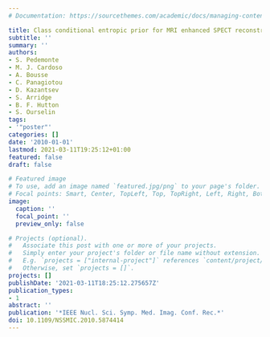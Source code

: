 ```yaml
---
# Documentation: https://sourcethemes.com/academic/docs/managing-content/

title: Class conditional entropic prior for MRI enhanced SPECT reconstruction
subtitle: ''
summary: ''
authors:
- S. Pedemonte
- M. J. Cardoso
- A. Bousse
- C. Panagiotou
- D. Kazantsev
- S. Arridge
- B. F. Hutton
- S. Ourselin
tags:
- '"poster"'
categories: []
date: '2010-01-01'
lastmod: 2021-03-11T19:25:12+01:00
featured: false
draft: false

# Featured image
# To use, add an image named `featured.jpg/png` to your page's folder.
# Focal points: Smart, Center, TopLeft, Top, TopRight, Left, Right, BottomLeft, Bottom, BottomRight.
image:
  caption: ''
  focal_point: ''
  preview_only: false

# Projects (optional).
#   Associate this post with one or more of your projects.
#   Simply enter your project's folder or file name without extension.
#   E.g. `projects = ["internal-project"]` references `content/project/deep-learning/index.md`.
#   Otherwise, set `projects = []`.
projects: []
publishDate: '2021-03-11T18:25:12.275657Z'
publication_types:
- 1
abstract: ''
publication: '*IEEE Nucl. Sci. Symp. Med. Imag. Conf. Rec.*'
doi: 10.1109/NSSMIC.2010.5874414
---
```

